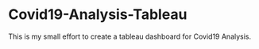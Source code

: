 # Covid19-Analysis-Tableau
This is my small effort to create a tableau dashboard for Covid19 Analysis.
